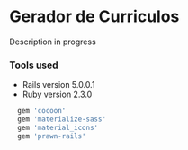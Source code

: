 # Gerador de Curriculos

 Description in progress

### Tools used

* Rails version             5.0.0.1
* Ruby version              2.3.0

```ruby
  gem 'cocoon'
  gem 'materialize-sass'
  gem 'material_icons'
  gem 'prawn-rails'
```
